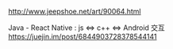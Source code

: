 http://www.jeepshoe.net/art/90064.html

Java - React Native :  js <=> c++ <=> Android 交互
https://juejin.im/post/6844903728378544141
